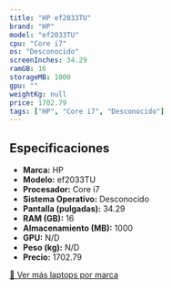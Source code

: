 ```yaml
---
title: "HP ef2033TU"
brand: "HP"
model: "ef2033TU"
cpu: "Core i7"
os: "Desconocido"
screenInches: 34.29
ramGB: 16
storageMB: 1000
gpu: ""
weightKg: null
price: 1702.79
tags: ["HP", "Core i7", "Desconocido"]
---
```

## Especificaciones

- **Marca:** HP
- **Modelo:** ef2033TU
- **Procesador:** Core i7
- **Sistema Operativo:** Desconocido
- **Pantalla (pulgadas):** 34.29
- **RAM (GB):** 16
- **Almacenamiento (MB):** 1000
- **GPU:** N/D
- **Peso (kg):** N/D
- **Precio:** 1702.79

[:rocket: Ver más laptops por marca](/brand/hp)
